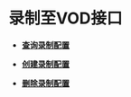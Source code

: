 # 录制至VOD接口<a name="live_03_0017"></a>

-   **[查询录制配置](查询录制配置.md)**  

-   **[创建录制配置](创建录制配置.md)**  

-   **[删除录制配置](删除录制配置.md)**  


